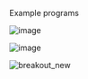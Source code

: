 Example programs

![image](https://github.com/user-attachments/assets/8ffbeb5a-b4ac-4d50-9652-b42973ce6817)

![image](https://github.com/user-attachments/assets/e60cc483-f644-46e2-98de-62bf4883cc5c)

![breakout_new](https://github.com/user-attachments/assets/bb9d3186-428a-49a4-9dbc-444f335fa140)

